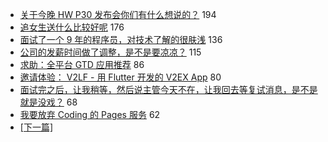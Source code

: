 - [关于今晚 HW P30 发布会你们有什么想说的？](https://www.v2ex.com/t/548902) 194
- [追女生送什么比较好呢](https://www.v2ex.com/t/549003) 176
- [面试了一个 9 年的程序员，对技术了解的很肤浅](https://www.v2ex.com/t/548945) 136
- [公司的发薪时间做了调整，是不是要凉凉？](https://www.v2ex.com/t/548968) 115
- [求助：全平台 GTD 应用推荐](https://www.v2ex.com/t/548925) 86
- [邀请体验： V2LF - 用 Flutter 开发的 V2EX App](https://www.v2ex.com/t/548936) 80
- [面试完之后，让我稍等，然后说主管今天不在，让我回去等复试消息，是不是就是没戏？](https://www.v2ex.com/t/549000) 68
- [我要放弃 Coding 的 Pages 服务](https://www.v2ex.com/t/548912) 62
-   [ [下一篇] ](https://github.com/able8/v2ex-hot-record/blob/master/2019-03-28.md)

